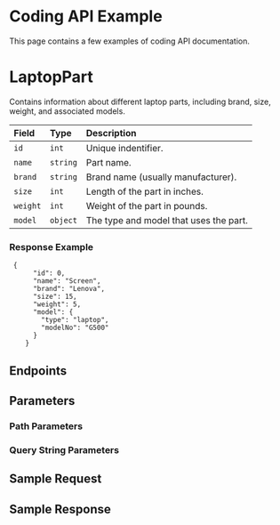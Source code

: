 # Coding API Example

This page contains a few examples of coding API documentation.

# LaptopPart

Contains information about different laptop parts, including brand, size, weight, and associated models.

| Field | Type | Description |
| :--- | :--- | :--- |
| `id` | `int` | Unique indentifier. |
| `name` | `string` | Part name. |
| `brand` | `string` | Brand name (usually manufacturer). |
| `size` | `int` | Length of the part in inches. |
| `weight` | `int` | Weight of the part in pounds. |
| `model` | `object` | The type and model that uses the part. |

### Response Example
```
 {
      "id": 0,
      "name": "Screen",
      "brand": "Lenova",
      "size": 15,
      "weight": 5,
      "model": {
        "type": "laptop",
        "modelNo": "G500"
      }
    }
```

## Endpoints

## Parameters

### Path Parameters

### Query String Parameters

## Sample Request

## Sample Response


